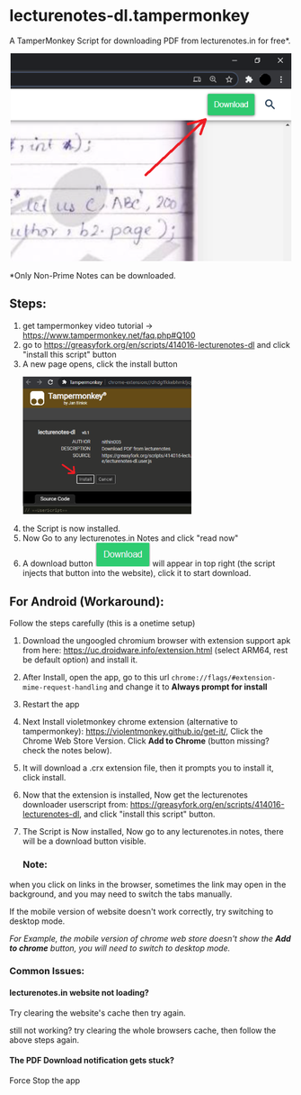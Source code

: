 # lecturenotes-dl.tampermonkey
A TamperMonkey Script for downloading PDF from lecturenotes.in for free*.


<p align="center">
    <img src="./assets/1.png" width="500" />
</p>
*Only Non-Prime Notes can be downloaded.

## Steps:

1. get tampermonkey video tutorial -> https://www.tampermonkey.net/faq.php#Q100
1. go to https://greasyfork.org/en/scripts/414016-lecturenotes-dl and click "install this script" button
1. A new page opens, click the install button<p align="left" > <img src="./assets/2.png" width="300" /></p>
1. the Script is now installed. 
1. Now Go to any lecturenotes.in Notes and click "read now" 
1. A download button <span align="left"> <img src="./assets/3.png" /></span> will appear in top right (the script injects that button into the website), click it to start download.

## For Android (Workaround):

Follow the steps carefully (this is a onetime setup)

1. Download the ungoogled chromium browser with extension support apk from here: https://uc.droidware.info/extension.html (select ARM64, rest be default option) and install it.

2. After Install, open the app, go to this url `chrome://flags/#extension-mime-request-handling` and change it to **Always prompt for install**

3. Restart the app

4. Next Install violetmonkey chrome extension (alternative to tampermonkey): https://violentmonkey.github.io/get-it/, Click the Chrome Web Store Version. Click **Add to Chrome** (button missing? check the notes below).

5. It will download a .crx extension file, then it prompts you to install it, click install.

6. Now that the extension is installed, Now get the lecturenotes downloader userscript from: https://greasyfork.org/en/scripts/414016-lecturenotes-dl, and click "install this script" button.

7. The Script is Now installed, Now go to any lecturenotes.in notes, there will be a download button visible.

   ### Note:

when you click on links in the browser, sometimes the link may open in the background, and you may need to switch the tabs manually.

If the mobile version of website doesn't work correctly, try switching to desktop mode. 

*For Example, the mobile version of chrome web store doesn't show the **Add to chrome** button, you will need to switch to desktop mode.*

   ### Common Issues:

#### lecturenotes.in website not loading?

Try clearing the website's cache then try again. 

still not working? try clearing the whole browsers cache, then follow the above steps again.

#### The PDF Download notification gets stuck?

Force Stop the app

